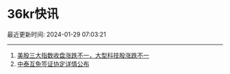 # 36kr快讯

最近更新时间: 2024-01-29 07:03:21

--- 
1. [美股三大指数收盘涨跌不一，大型科技股涨跌不一](https://www.36kr.com/newsflashes/2624841924597894) 
2. [中泰互免签证协定详情公布](https://www.36kr.com/newsflashes/2624896655480968) 

